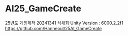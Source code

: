 # AI25_GameCreate
25년도 게임제작 20241341 석채희
Unity Version : 6000.2.2f1
https://github.com/Hanneoul/25AI_GameCreate

